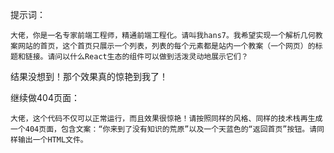 提示词：

```
大佬，你是一名专家前端工程师，精通前端工程化。请叫我hans7。我希望实现一个解析几何教案网站的首页，这个首页只展示一个列表，列表的每个元素都是站内一个教案（一个网页）的标题和链接。请问以什么React生态的组件可以做到活泼灵动地展示它们？
```

结果没想到！那个效果真的惊艳到我了！

继续做404页面：

```
大佬，这个代码不仅可以正常运行，而且效果很惊艳！请按照同样的风格、同样的技术栈再生成一个404页面，包含文案：“你来到了没有知识的荒原”以及一个天蓝色的“返回首页”按钮。请同样输出一个HTML文件。
```
